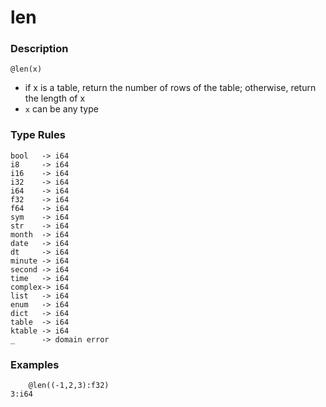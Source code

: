 # len

### Description

```no-highlight
@len(x)
```

- if x is a table, return the number of rows of the table;
  otherwise, return the length of x
- `x` can be any type

### Type Rules

```no-highlight
bool   -> i64
i8     -> i64
i16    -> i64
i32    -> i64
i64    -> i64
f32    -> i64
f64    -> i64
sym    -> i64
str    -> i64
month  -> i64
date   -> i64
dt     -> i64
minute -> i64
second -> i64
time   -> i64
complex-> i64
list   -> i64
enum   -> i64
dict   -> i64
table  -> i64
ktable -> i64
_      -> domain error
```

### Examples

```no-highlight
    @len((-1,2,3):f32)
3:i64
```
